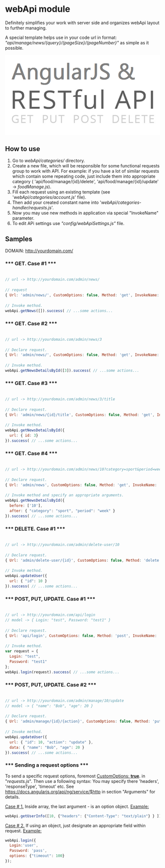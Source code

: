 # webApi module
Definitely simplifies your work with server side and organizes webApi layout to further managing.

A special template helps use in your code url in format: *"api/manage/news/{query}/{pageSize}/{pageNumber}"* as simple as it possible.

![Image](https://github.com/asduser/examples/blob/gh-pages/images/angularjs-restful-api.png?raw=true)

## How to use

1. Go to *webApi/categories/* directory.
2. Create a new file, which will be responsible for some functional requests group to work with API. For example: if you have a lot of similar requests which contain some repeating code, just include them into appropriate category ( 'api/food/manage/{id}/delete', 'api/food/manage/{id}/update' -> *foodManage.js*).
3. Fill each request using an existing template (see '*webApi/categories/account.js*' file).
4. Then add your created constant name into '*webApi/categories-handler/requests.js*'.
5. Now you may use new methods in application via special "InvokeName" parameter.
6. To edit APi settings use *"config/webApiSettings.js"* file.

## Samples

DOMAIN: http://yourdomain.com/ 

### *** GET. Case #1 ***

```javascript

// url -> http://yourdomain.com/admin/news/

// request
{ Url: 'admin/news/', CustomOptions: false, Method: 'get', InvokeName: 'getNews' }

// Invoke method.
webApi.getNews([]).success( // ...some actions...

```

### *** GET. Case #2 ***

```javascript

// url -> http://yourdomain.com/admin/news/3

// Declare request.
{ Url: 'admin/news/', CustomOptions: false, Method: 'get', InvokeName: 'getNewsDetailsById' }

// Invoke method.
webApi.getNewsDetailsById([3]).success( // ...some actions...

```

### *** GET. Case #3 ***

```javascript

// url -> http://yourdomain.com/admin/news/3/title

// Declare request.
{ Url: 'admin/news/{id}/title', CustomOptions: false, Method: 'get', InvokeName: 'getNewsDetailsById' }

// Invoke method.
webApi.getNewsDetailsById({
  url: { id: 3}
}).success( // ...some actions...

```

### *** GET. Case #4 ***

```javascript

// url -> http://yourdomain.com/admin/news/10?category=sport&period=week

// Declare request.
{ Url: 'admin/news', CustomOptions: false, Method: 'get', InvokeName: 'getNewsDetailsById' }

// Invoke method and specify an appropriate arguments.
webApi.getNewsDetailsById({
  before: ['10'],
  after: { "category": "sport", "period": "week" }
}).success( // ...some actions...

```

### *** DELETE. Case #1 ***

```javascript

// url -> http://yourdomain.com/admin/delete-user/10

// Declare request.
{ Url: 'admin/delete-user/{id}', CustomOptions: false, Method: 'delete', InvokeName: 'deleteUser' }

// Invoke method.
webApi.updateUser({
  url: { "id": 10 }
}).success( // ...some actions...

```

### *** POST, PUT, UPDATE. Case #1 ***

```javascript

// url -> http://yourdomain.com/api/login
// model -> { Login: "test", Password: "test1" }

// Declare request.
{ Url: 'api/login', CustomOptions: false, Method: 'post', InvokeName: 'login' }

// Invoke method.
var request = {
  Login: "test",
  Password: "test1"
};
webApi.login(request).success( // ...some actions...

```

### *** POST, PUT, UPDATE. Case #2 ***

```javascript

// url -> http://yourdomain.com/admin/manage/10/update
// model -> { "name": "Bob", "age": 20 }

// Declare request.
{ Url: 'admin/manage/{id}/{action}', CustomOptions: false, Method: 'put', InvokeName: 'updateUser' }

// Invoke method.
webApi.updateUser({
  url: { "id": 10, "action": "update" },
  data: { "name": "Bob", "age": 20 }
}).success( // ...some actions...

```

### *** Sending a request options ***

To send a specific request options, foremost <u>CustomOptions: <b>true</b></u>. in "<i>requests.js</i>". Then use a following syntax:
You may specify there 'headers', 'responseType', 'timeout' etc. See https://docs.angularjs.org/api/ng/service/$http in section "Arguments" for details.

<u>Case # 1.</u>
Inside array, the last argument - is an option object. <u>Example:</u> 
```javascript
webApi.getUserInfo([10, {"headers": {"Content-Type": "text/plain"} } ]);

```

<u>Case # 2.</u>
If using an object, just designate an appropriate field within request. <u>Example:</u> 

```javascript
webApi.login({
  Login:'user',
  Password: 'pass',
  options: {"timeout": 100}
});
```
